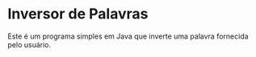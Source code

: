 # Inversor de Palavras

Este é um programa simples em Java que inverte uma palavra fornecida pelo usuário.
